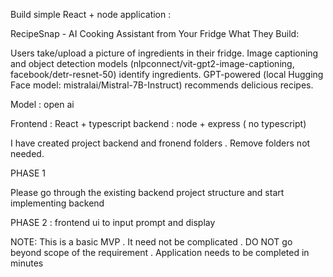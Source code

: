 Build simple React + node application :

RecipeSnap - AI Cooking Assistant from Your Fridge
What They Build:

Users take/upload a picture of ingredients in their fridge.
Image captioning and object detection models (nlpconnect/vit-gpt2-image-captioning, facebook/detr-resnet-50) identify ingredients.
GPT-powered (local Hugging Face model: mistralai/Mistral-7B-Instruct) recommends delicious recipes.

Model : open ai

Frontend : React + typescript
backend : node + express ( no typescript)

I have created project backend and fronend folders . Remove folders not needed.

PHASE 1

Please go through the existing backend project structure and start implementing backend

PHASE 2 :
frontend ui to input prompt and display

NOTE: This is a basic MVP . It need not be complicated . DO NOT go beyond scope of the requirement . Application needs to be completed in minutes
